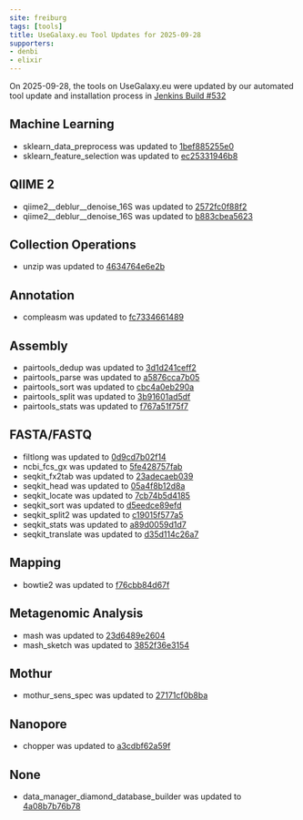 ```yaml
---
site: freiburg
tags: [tools]
title: UseGalaxy.eu Tool Updates for 2025-09-28
supporters:
- denbi
- elixir
---
```


On 2025-09-28, the tools on UseGalaxy.eu were updated by our automated tool update and installation process in [Jenkins Build #532](https://build.galaxyproject.eu/job/usegalaxy-eu/job/install-tools/#532/)


## Machine Learning

- sklearn_data_preprocess was updated to [1bef885255e0](https://toolshed.g2.bx.psu.edu/view/bgruening/sklearn_data_preprocess/1bef885255e0)
- sklearn_feature_selection was updated to [ec25331946b8](https://toolshed.g2.bx.psu.edu/view/bgruening/sklearn_feature_selection/ec25331946b8)

## QIIME 2

- qiime2__deblur__denoise_16S was updated to [2572fc0f88f2](https://toolshed.g2.bx.psu.edu/view/q2d2/qiime2__deblur__denoise_16S/2572fc0f88f2)
- qiime2__deblur__denoise_16S was updated to [b883cbea5623](https://toolshed.g2.bx.psu.edu/view/q2d2/qiime2__deblur__denoise_16S/b883cbea5623)

## Collection Operations

- unzip was updated to [4634764e6e2b](https://toolshed.g2.bx.psu.edu/view/imgteam/unzip/4634764e6e2b)

## Annotation

- compleasm was updated to [fc7334661489](https://toolshed.g2.bx.psu.edu/view/iuc/compleasm/fc7334661489)

## Assembly

- pairtools_dedup was updated to [3d1d241ceff2](https://toolshed.g2.bx.psu.edu/view/iuc/pairtools_dedup/3d1d241ceff2)
- pairtools_parse was updated to [a5876cca7b05](https://toolshed.g2.bx.psu.edu/view/iuc/pairtools_parse/a5876cca7b05)
- pairtools_sort was updated to [cbc4a0eb290a](https://toolshed.g2.bx.psu.edu/view/iuc/pairtools_sort/cbc4a0eb290a)
- pairtools_split was updated to [3b91601ad5df](https://toolshed.g2.bx.psu.edu/view/iuc/pairtools_split/3b91601ad5df)
- pairtools_stats was updated to [f767a51f75f7](https://toolshed.g2.bx.psu.edu/view/iuc/pairtools_stats/f767a51f75f7)

## FASTA/FASTQ

- filtlong was updated to [0d9cd7b02f14](https://toolshed.g2.bx.psu.edu/view/iuc/filtlong/0d9cd7b02f14)
- ncbi_fcs_gx was updated to [5fe428757fab](https://toolshed.g2.bx.psu.edu/view/iuc/ncbi_fcs_gx/5fe428757fab)
- seqkit_fx2tab was updated to [23adecaeb039](https://toolshed.g2.bx.psu.edu/view/iuc/seqkit_fx2tab/23adecaeb039)
- seqkit_head was updated to [05a4f8b12d8a](https://toolshed.g2.bx.psu.edu/view/iuc/seqkit_head/05a4f8b12d8a)
- seqkit_locate was updated to [7cb74b5d4185](https://toolshed.g2.bx.psu.edu/view/iuc/seqkit_locate/7cb74b5d4185)
- seqkit_sort was updated to [d5eedce89efd](https://toolshed.g2.bx.psu.edu/view/iuc/seqkit_sort/d5eedce89efd)
- seqkit_split2 was updated to [c19015f577a5](https://toolshed.g2.bx.psu.edu/view/iuc/seqkit_split2/c19015f577a5)
- seqkit_stats was updated to [a89d0059d1d7](https://toolshed.g2.bx.psu.edu/view/iuc/seqkit_stats/a89d0059d1d7)
- seqkit_translate was updated to [d35d114c26a7](https://toolshed.g2.bx.psu.edu/view/iuc/seqkit_translate/d35d114c26a7)

## Mapping

- bowtie2 was updated to [f76cbb84d67f](https://toolshed.g2.bx.psu.edu/view/devteam/bowtie2/f76cbb84d67f)

## Metagenomic Analysis

- mash was updated to [23d6489e2604](https://toolshed.g2.bx.psu.edu/view/iuc/mash/23d6489e2604)
- mash_sketch was updated to [3852f36e3154](https://toolshed.g2.bx.psu.edu/view/iuc/mash_sketch/3852f36e3154)

## Mothur

- mothur_sens_spec was updated to [27171cf0b8ba](https://toolshed.g2.bx.psu.edu/view/iuc/mothur_sens_spec/27171cf0b8ba)

## Nanopore

- chopper was updated to [a3cdbf62a59f](https://toolshed.g2.bx.psu.edu/view/iuc/chopper/a3cdbf62a59f)

## None

- data_manager_diamond_database_builder was updated to [4a08b7b76b78](https://toolshed.g2.bx.psu.edu/view/iuc/data_manager_diamond_database_builder/4a08b7b76b78)

